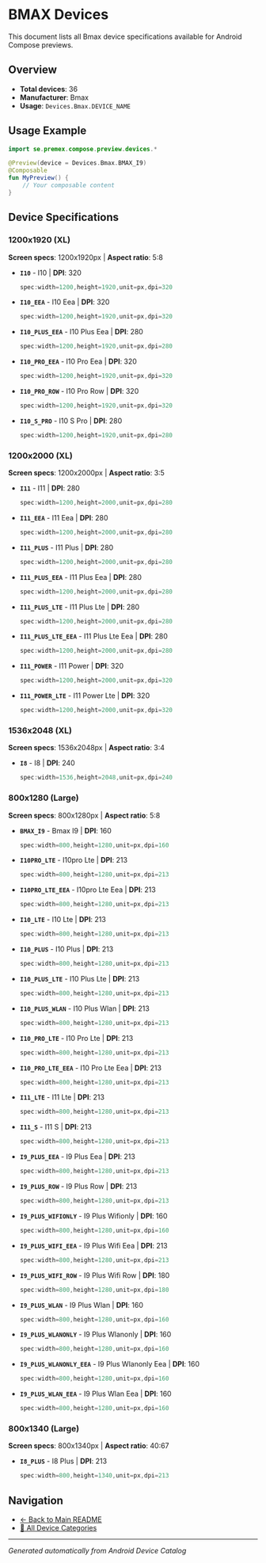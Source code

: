 # BMAX Devices

This document lists all Bmax device specifications available for Android Compose previews.

## Overview

- **Total devices**: 36
- **Manufacturer**: Bmax
- **Usage**: `Devices.Bmax.DEVICE_NAME`

## Usage Example

```kotlin
import se.premex.compose.preview.devices.*

@Preview(device = Devices.Bmax.BMAX_I9)
@Composable
fun MyPreview() {
    // Your composable content
}
```

## Device Specifications

### 1200x1920 (XL)

**Screen specs**: 1200x1920px | **Aspect ratio**: 5:8

- **`I10`** - I10 | **DPI**: 320
  ```kotlin
  spec:width=1200,height=1920,unit=px,dpi=320
  ```

- **`I10_EEA`** - I10 Eea | **DPI**: 320
  ```kotlin
  spec:width=1200,height=1920,unit=px,dpi=320
  ```

- **`I10_PLUS_EEA`** - I10 Plus Eea | **DPI**: 280
  ```kotlin
  spec:width=1200,height=1920,unit=px,dpi=280
  ```

- **`I10_PRO_EEA`** - I10 Pro Eea | **DPI**: 320
  ```kotlin
  spec:width=1200,height=1920,unit=px,dpi=320
  ```

- **`I10_PRO_ROW`** - I10 Pro Row | **DPI**: 320
  ```kotlin
  spec:width=1200,height=1920,unit=px,dpi=320
  ```

- **`I10_S_PRO`** - I10 S Pro | **DPI**: 280
  ```kotlin
  spec:width=1200,height=1920,unit=px,dpi=280
  ```

### 1200x2000 (XL)

**Screen specs**: 1200x2000px | **Aspect ratio**: 3:5

- **`I11`** - I11 | **DPI**: 280
  ```kotlin
  spec:width=1200,height=2000,unit=px,dpi=280
  ```

- **`I11_EEA`** - I11 Eea | **DPI**: 280
  ```kotlin
  spec:width=1200,height=2000,unit=px,dpi=280
  ```

- **`I11_PLUS`** - I11 Plus | **DPI**: 280
  ```kotlin
  spec:width=1200,height=2000,unit=px,dpi=280
  ```

- **`I11_PLUS_EEA`** - I11 Plus Eea | **DPI**: 280
  ```kotlin
  spec:width=1200,height=2000,unit=px,dpi=280
  ```

- **`I11_PLUS_LTE`** - I11 Plus Lte | **DPI**: 280
  ```kotlin
  spec:width=1200,height=2000,unit=px,dpi=280
  ```

- **`I11_PLUS_LTE_EEA`** - I11 Plus Lte Eea | **DPI**: 280
  ```kotlin
  spec:width=1200,height=2000,unit=px,dpi=280
  ```

- **`I11_POWER`** - I11 Power | **DPI**: 320
  ```kotlin
  spec:width=1200,height=2000,unit=px,dpi=320
  ```

- **`I11_POWER_LTE`** - I11 Power Lte | **DPI**: 320
  ```kotlin
  spec:width=1200,height=2000,unit=px,dpi=320
  ```

### 1536x2048 (XL)

**Screen specs**: 1536x2048px | **Aspect ratio**: 3:4

- **`I8`** - I8 | **DPI**: 240
  ```kotlin
  spec:width=1536,height=2048,unit=px,dpi=240
  ```

### 800x1280 (Large)

**Screen specs**: 800x1280px | **Aspect ratio**: 5:8

- **`BMAX_I9`** - Bmax I9 | **DPI**: 160
  ```kotlin
  spec:width=800,height=1280,unit=px,dpi=160
  ```

- **`I10PRO_LTE`** - I10pro Lte | **DPI**: 213
  ```kotlin
  spec:width=800,height=1280,unit=px,dpi=213
  ```

- **`I10PRO_LTE_EEA`** - I10pro Lte Eea | **DPI**: 213
  ```kotlin
  spec:width=800,height=1280,unit=px,dpi=213
  ```

- **`I10_LTE`** - I10 Lte | **DPI**: 213
  ```kotlin
  spec:width=800,height=1280,unit=px,dpi=213
  ```

- **`I10_PLUS`** - I10 Plus | **DPI**: 213
  ```kotlin
  spec:width=800,height=1280,unit=px,dpi=213
  ```

- **`I10_PLUS_LTE`** - I10 Plus Lte | **DPI**: 213
  ```kotlin
  spec:width=800,height=1280,unit=px,dpi=213
  ```

- **`I10_PLUS_WLAN`** - I10 Plus Wlan | **DPI**: 213
  ```kotlin
  spec:width=800,height=1280,unit=px,dpi=213
  ```

- **`I10_PRO_LTE`** - I10 Pro Lte | **DPI**: 213
  ```kotlin
  spec:width=800,height=1280,unit=px,dpi=213
  ```

- **`I10_PRO_LTE_EEA`** - I10 Pro Lte Eea | **DPI**: 213
  ```kotlin
  spec:width=800,height=1280,unit=px,dpi=213
  ```

- **`I11_LTE`** - I11 Lte | **DPI**: 213
  ```kotlin
  spec:width=800,height=1280,unit=px,dpi=213
  ```

- **`I11_S`** - I11 S | **DPI**: 213
  ```kotlin
  spec:width=800,height=1280,unit=px,dpi=213
  ```

- **`I9_PLUS_EEA`** - I9 Plus Eea | **DPI**: 213
  ```kotlin
  spec:width=800,height=1280,unit=px,dpi=213
  ```

- **`I9_PLUS_ROW`** - I9 Plus Row | **DPI**: 213
  ```kotlin
  spec:width=800,height=1280,unit=px,dpi=213
  ```

- **`I9_PLUS_WIFIONLY`** - I9 Plus Wifionly | **DPI**: 160
  ```kotlin
  spec:width=800,height=1280,unit=px,dpi=160
  ```

- **`I9_PLUS_WIFI_EEA`** - I9 Plus Wifi Eea | **DPI**: 213
  ```kotlin
  spec:width=800,height=1280,unit=px,dpi=213
  ```

- **`I9_PLUS_WIFI_ROW`** - I9 Plus Wifi Row | **DPI**: 180
  ```kotlin
  spec:width=800,height=1280,unit=px,dpi=180
  ```

- **`I9_PLUS_WLAN`** - I9 Plus Wlan | **DPI**: 160
  ```kotlin
  spec:width=800,height=1280,unit=px,dpi=160
  ```

- **`I9_PLUS_WLANONLY`** - I9 Plus Wlanonly | **DPI**: 160
  ```kotlin
  spec:width=800,height=1280,unit=px,dpi=160
  ```

- **`I9_PLUS_WLANONLY_EEA`** - I9 Plus Wlanonly Eea | **DPI**: 160
  ```kotlin
  spec:width=800,height=1280,unit=px,dpi=160
  ```

- **`I9_PLUS_WLAN_EEA`** - I9 Plus Wlan Eea | **DPI**: 160
  ```kotlin
  spec:width=800,height=1280,unit=px,dpi=160
  ```

### 800x1340 (Large)

**Screen specs**: 800x1340px | **Aspect ratio**: 40:67

- **`I8_PLUS`** - I8 Plus | **DPI**: 213
  ```kotlin
  spec:width=800,height=1340,unit=px,dpi=213
  ```

## Navigation

- [← Back to Main README](../../README.md)
- [📱 All Device Categories](../README.md)

---
*Generated automatically from Android Device Catalog*
